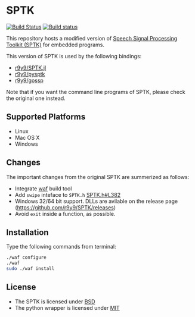# SPTK

[![Build Status](https://travis-ci.org/r9y9/SPTK.svg?branch=master)](https://travis-ci.org/r9y9/SPTK)
[![Build status](https://ci.appveyor.com/api/projects/status/8y2w0gbvve6anrsn/branch/master?svg=true)](https://ci.appveyor.com/project/r9y9/sptk/branch/master)

This repository hosts a modified version of [Speech Signal Processing Toolkit (SPTK)](http://sp-tk.sourceforge.net/) for embedded programs.

This version of SPTK is used by the following bindings:

- [r9y9/SPTK.jl](https://github.com/r9y9/SPTK.jl)
- [r9y9/pysptk](https://github.com/r9y9/pysptk)
- [r9y9/gossp](https://github.com/r9y9/gossp/tree/master/3rdparty/sptk)

Note that if you want the command line programs of SPTK, please check the original one instead.

## Supported Platforms

- Linux
- Mac OS X
- Windows

## Changes

The important changes from the original SPTK are summerized as follows:

- Integrate [waf](https://code.google.com/p/waf/) build tool
- Add `swipe` inteface to `SPTK.h` [SPTK.h#L382](https://github.com/r9y9/SPTK/blob/master/include/SPTK.h#L382)
- Windows 32/64 bit support. DLLs are avilable on the release page (https://github.com/r9y9/SPTK/releases)
- Avoid `exit` inside a function, as possible.

## Installation

Type the following commands from terminal:

```bash
./waf configure
./waf
sudo ./waf install
```

## License

- The SPTK is licensed under [BSD](./COPYING)
- The python wrapper is licensed under [MIT](./LICENSE)
